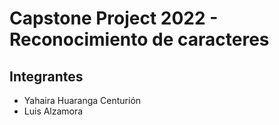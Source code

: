  # Capstone Project 2022 - Reconocimiento de caracteres

## Integrantes
- Yahaira Huaranga Centurión
- Luis Alzamora


